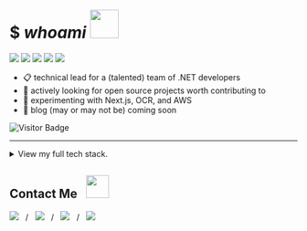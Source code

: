 # $ *whoami* <img src="https://mariajandersen.com/wp-content/uploads/2019/03/gladkunde_gif.gif" width="50">
<a href="#"><img src="https://img.shields.io/badge/Full%20Stack-Developer-white?style=flat-square"></a>
<a href="#"><img src="https://img.shields.io/badge/DevOps-Engineer-white?style=flat-square"></a>
<a href="#"><img src="https://img.shields.io/badge/Cloud%20Systems-Architect-white?style=flat-square"></a>
<a href="#"><img src="https://img.shields.io/badge/Open%20Source-Advocate-white?style=flat-square"></a>
<a href="#"><img src="https://img.shields.io/badge/Clean%20Code-Fanatic-white?style=flat-square"></a>

* :clipboard: technical lead for a (talented) team of .NET developers
* :seedling: actively looking for open source projects worth contributing to
* :telescope: experimenting with Next.js, OCR, and AWS
* :speech_balloon: blog (may or may not be) coming soon

![Visitor Badge](https://visitor-badge.laobi.icu/badge?page_id=brignano.brignano)

---

<details>
  <summary>View my full tech stack.</summary>
  
 <table>
  <tr>
   <td>syntax</td>
   <td>
    <img src="https://img.shields.io/badge/-JavaScript-F7DF1E?style=flat-square&logo=javascript&logoColor=black"/>
    <img src="https://img.shields.io/badge/-TypeScript-007ACC?style=flat-square&logo=typescript"/>
    <img src="https://img.shields.io/badge/-Python-3776AB?style=flat-square&logo=Python&logoColor=white"/>
    <img src="https://img.shields.io/badge/-C%20Sharp-00599C?style=flat-square&logo=c%20sharp"/>
    <img src="https://img.shields.io/badge/-.NET-5C2D91?style=flat-square&logo=.net"/>
    <img src="https://img.shields.io/badge/-Java-007396?style=flat-square&logo=java&logoColor=white"/>
    <img src="https://img.shields.io/badge/-HTML5-E34F26?style=flat-square&logo=html5&logoColor=white"/>
    <img src="https://img.shields.io/badge/-CSS3-1572B6?style=flat-square&logo=css3"/>
    <img src="https://img.shields.io/badge/-Sass-CC6699?style=flat-square&logo=sass&logoColor=white"/>
    <img src="https://img.shields.io/badge/-Markdown-black?style=flat-square&logo=markdown&logoColor=white"/>
  </td>
  </tr>
  <tr>
     <td>frameworks</td>
      <td>
       <img src="https://img.shields.io/badge/-React-61DAFB?style=flat-square&logo=react&logoColor=black"/>
       <img src="https://img.shields.io/badge/-Angular-DD0031?style=flat-square&logo=Angular"/>
       <img src="https://img.shields.io/badge/-Bootstrap-563D7C?style=flat-square&logo=bootstrap"/>
       <img src="https://img.shields.io/badge/-Node.js-339933?style=flat-square&logo=Node.js&logoColor=white"/>
       <img src="https://img.shields.io/badge/-Vue.js-4FC08D?style=flat-square&logo=vue.js&logoColor=white"/>
       <img src="https://img.shields.io/badge/-jQuery-0769AD?style=flat-square&logo=jquery&logoColor=white"/>
       <img src="https://img.shields.io/badge/-Django-092E20?style=flat-square&logo=django&logoColor=white"/>
       <img src="https://img.shields.io/badge/-Flask-black?style=flat-square&logo=flask&logoColor=white"/>
       <img src="https://img.shields.io/badge/-Spring-6DB33F?style=flat-square&logo=spring&logoColor=white"/>
       <img src="https://img.shields.io/badge/-Swagger-85EA2D?style=flat-square&logo=swagger&logoColor=black"/>
     </td>
  </tr>
  <tr>
     <td>databases</td>
      <td>
       <img src="https://img.shields.io/badge/-MongoDB-47A248?style=flat-square&logo=mongodb&logoColor=white"/>
       <img src="https://img.shields.io/badge/-MySQL-4479A1?style=flat-square&logo=mysql&logoColor=white"/>
       <img src="https://img.shields.io/badge/-Microsoft%20SQL%20Server-CC2927?style=flat-square&logo=microsoft-sql-server&logoColor=white"/>
       <img src="https://img.shields.io/badge/-Oracle-F80000?style=flat-square&logo=oracle&logoColor=white"/>
     </td>
  </tr>
  <tr>
     <td>servers</td>
      <td>
       <img src="https://img.shields.io/badge/-Digital%20Ocean-darkblue?style=flat-square&logo=digitalocean"/>
       <img src="https://img.shields.io/badge/-Amazon%20AWS-232F3E?style=flat-square&logo=amazon-aws"/>
       <img src="https://img.shields.io/badge/-Google%20Cloud-4285F4?style=flat-square&logo=google-cloud&logoColor=white"/>
       <img src="https://img.shields.io/badge/-Red%20Hat%20Open%20Shift-EE0000?style=flat-square&logo=Red-Hat-Open-Shift"/>
       <img src="https://img.shields.io/badge/-Firebase-FFCA28?style=flat-square&logo=firebase&logoColor=black"/>
       <img src="https://img.shields.io/badge/-nginx-269539?style=flat-square&logo=nginx&logoColor=white"/>
       <img src="https://img.shields.io/badge/-Apache-D22128?style=flat-square&logo=apache&logoColor=white"/>
     </td>
  </tr>
  <tr>
     <td>devops</td>
      <td>
       <img src="https://img.shields.io/badge/-Git-F05032?style=flat-square&logo=git&logoColor=white"/>
       <img src="https://img.shields.io/badge/-GitHub-181717?style=flat-square&logo=github&logoColor=white"/>
       <img src="https://img.shields.io/badge/-GitLab-FCA121?style=flat-square&logo=gitlab&logoColor=white"/>
       <img src="https://img.shields.io/badge/-Jenkins-D24939?style=flat-square&logo=jenkins&logoColor=white"/>
       <img src="https://img.shields.io/badge/-SonarQube-4E9BCD?style=flat-square&logo=sonarqube&logoColor=white"/>
       <img src="https://img.shields.io/badge/-Subversion-809CC9?style=flat-square&logo=subversion&logoColor=white"/>
       <img src="https://img.shields.io/badge/-Azure%20DevOps-0078D7?style=flat-square&logo=azure-devops&logoColor=white"/>
     </td>
  </tr>
  <tr>
     <td>tools</td>
      <td>
       <img src="https://img.shields.io/badge/-Docker-2496ED?style=flat-square&logo=docker&logoColor=white"/>
       <img src="https://img.shields.io/badge/-Visual%20Studio%20Code-4E9BCD?style=flat-square&logo=visual-studio-code&logoColor=white"/>
       <img src="https://img.shields.io/badge/-Visual%20Studio-5C2D91?style=flat-square&logo=visual-studio&logoColor=white"/>
       <img src="https://img.shields.io/badge/-SonarLint-CC2026?style=flat-square&logo=sonarlint&logoColor=white"/>
       <img src="https://img.shields.io/badge/-WebStorm-black?style=flat-square&logo=webstorm&logoColor=white"/>
       <img src="https://img.shields.io/badge/-IntelliJ%20IDEA-black?style=flat-square&logo=intellij-idea&logoColor=white"/>
       <img src="https://img.shields.io/badge/-PyCharm-black?style=flat-square&logo=pycharm&logoColor=white"/>
       <img src="https://img.shields.io/badge/-Eclipse%20IDE-2C2255?style=flat-square&logo=eclipse-ide&logoColor=white"/>
       <img src="https://img.shields.io/badge/-Atom-66595C?style=flat-square&logo=atom&logoColor=white"/>
       <img src="https://img.shields.io/badge/-Jupyter-F37626?style=flat-square&logo=jupyter&logoColor=white"/>
       <img src="https://img.shields.io/badge/-Postman-FF6C37?style=flat-square&logo=postman&logoColor=white"/>
       <img src="https://img.shields.io/badge/-Apache%20Maven-C71A36?style=flat-square&logo=apache-maven&logoColor=white"/>
       <img src="https://img.shields.io/badge/-Gradle-02303A?style=flat-square&logo=gradle&logoColor=white"/>
       <img src="https://img.shields.io/badge/-Dynatrace-1496FF?style=flat-square&logo=dynatrace&logoColor=white"/>
       <img src="https://img.shields.io/badge/-Lighthouse-F44B21?style=flat-square&logo=lighthouse&logoColor=white"/>
       <img src="https://img.shields.io/badge/-Powershell-5391FE?style=flat-square&logo=powershell&logoColor=white"/>
       <img src="https://img.shields.io/badge/-Vagrant-1563FF?style=flat-square&logo=vagrant&logoColor=white"/>
       <img src="https://img.shields.io/badge/-Homebrew-FBB040?style=flat-square&logo=homebrew&logoColor=black"/>
     </td>
  </tr>
  <tr>
     <td>systems</td>
      <td>
       <img src="https://img.shields.io/badge/-MacOS-999?style=flat-square&logo=apple&logoColor=white"/>
       <img src="https://img.shields.io/badge/-Windows-0078D6?style=flat-square&logo=windows&logoColor=white"/>
       <img src="https://img.shields.io/badge/-Ubuntu-E95420?style=flat-square&logo=ubuntu&logoColor=white"/>
       <img src="https://img.shields.io/badge/-Debian-A81D33?style=flat-square&logo=debian&logoColor=white"/>
       <img src="https://img.shields.io/badge/-Raspberry%20Pi-C51A4A?style=flat-square&logo=Raspberry-Pi"/>
       <img src="https://img.shields.io/badge/-iPhone-black?style=flat-square&logo=ios&logoColor=white"/>
       <img src="https://img.shields.io/badge/-Android-3DDC84?style=flat-square&logo=android&logoColor=white"/>
     </td>
  </tr>
 </table>
</details>


## Contact Me &nbsp; <img src="https://infoodmarketing.com/wp-content/uploads/2017/02/InboxSmall3.gif" width="40"></img>
<a href="https://linkedin.com/in/brignano" alt="Linkedin Badge"><img src="https://img.shields.io/badge/-brignano-white?style=flat-square&logo=Linkedin&logoColor=blue&link=https://linkedin.com/in/brignano"/></a> &nbsp; / &nbsp;
<a href="https://twitter.com/brignano_" alt="Twitter Badge"><img src="https://img.shields.io/badge/-@brignano__-white?style=flat-square&logo=twitter&logoColor=1DA1F2&link=https://twitter.com/brignano_"/></a> &nbsp; / &nbsp;
<a href="https://brignano.io" alt="Website Badge"><img src="https://img.shields.io/badge/-brignano.io-white?style=flat-square&logo=google-chrome&logoColor=grey&link=https://www.brignano.io"/></a> &nbsp; / &nbsp;
<a href="mailto:anthonybrignano@gmail.com" alt="Gmail Badge"><img src="https://img.shields.io/badge/-anthonybrignano@gmail.com-white?style=flat-square&logo=Gmail&logoColor=c14438&link=mailto:anthonybrignano@gmail.com)"/></a>
